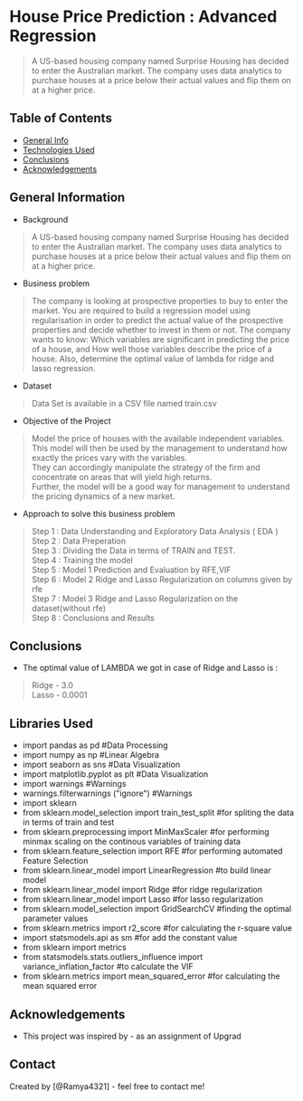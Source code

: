 # House Price Prediction : Advanced Regression
> A US-based housing company named Surprise Housing has decided to enter the Australian market.
> The company uses data analytics to purchase houses at a price below their actual values and flip them on at a higher price.

## Table of Contents
* [General Info](#general-information)
* [Technologies Used](#technologies-used)
* [Conclusions](#conclusions)
* [Acknowledgements](#acknowledgements)


## General Information

- Background
> A US-based housing company named Surprise Housing has decided to enter the Australian market.
> The company uses data analytics to purchase houses at a price below their actual values and flip them on at a higher price.

- Business problem
> The company is looking at prospective properties to buy to enter the market.
> You are required to build a regression model using regularisation in order to predict the actual value of the prospective properties   and decide whether to invest in them or not.
> The company wants to know:
> Which variables are significant in predicting the price of a house, and
> How well those variables describe the price of a house.
Also, determine the optimal value of lambda for ridge and lasso regression.

- Dataset
> Data Set is available in a CSV file named train.csv

- Objective of the Project
> Model the price of houses with the available independent variables. <br>
> This model will then be used by the management to understand how exactly the prices vary with the variables.<br>
> They can accordingly manipulate the strategy of the firm and concentrate on areas that will yield high returns.<br>
> Further, the model will be a good way for management to understand the pricing dynamics of a new market.<br>

- Approach to solve this business problem
> Step 1 : Data Understanding and Exploratory Data Analysis ( EDA )<br>
> Step 2 : Data Preperation<br>
> Step 3 : Dividing the Data in terms of TRAIN and TEST.<br>
> Step 4 : Training the model <br>
> Step 5 : Model 1 Prediction and Evaluation by RFE,VIF  <br>
> Step 6 : Model 2 Ridge and Lasso Regularization on columns given by rfe <br>
> Step 7 : Model 3 Ridge and Lasso Regularization on the dataset(without rfe) <br>
> Step 8 : Conclusions and Results <br>


## Conclusions
- The optimal value of LAMBDA we got in case of Ridge and Lasso is :
> Ridge - 3.0 <br>
> Lasso - 0.0001 <br>



## Libraries Used
- import pandas as pd #Data Processing
- import numpy as np #Linear Algebra
- import seaborn as sns #Data Visualization
- import matplotlib.pyplot as plt #Data Visualization
- import warnings #Warnings
- warnings.filterwarnings ("ignore") #Warnings
- import sklearn
- from sklearn.model_selection import train_test_split #for spliting the data in terms of train and test
- from sklearn.preprocessing import MinMaxScaler #for performing minmax scaling on the continous variables of training data
- from sklearn.feature_selection import RFE #for performing automated Feature Selection
- from sklearn.linear_model import LinearRegression #to build linear model
- from sklearn.linear_model import Ridge #for ridge regularization
- from sklearn.linear_model import Lasso #for lasso regularization
- from sklearn.model_selection import GridSearchCV #finding the optimal parameter values
- from sklearn.metrics import r2_score #for calculating the r-square value
- import statsmodels.api as sm #for add the constant value
- from sklearn import metrics
- from statsmodels.stats.outliers_influence import variance_inflation_factor #to calculate the VIF
- from sklearn.metrics import mean_squared_error #for calculating the mean squared error


## Acknowledgements
- This project was inspired by - as an assignment of Upgrad

## Contact
Created by [@Ramya4321] - feel free to contact me!
